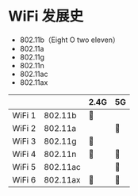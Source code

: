 # WiFi 发展史

- 802.11b（Eight O two eleven）
- 802.11a
- 802.11g
- 802.11n
- 802.11ac
- 802.11ax



|        |          | 2.4G | 5G   |
| ------ | -------- | ---- | ---- |
| WiFi 1 | 802.11b  | 👻    |      |
| WiFi 2 | 802.11a  |      | 👻    |
| WiFi 3 | 802.11g  | 👻    |      |
| WiFi 4 | 802.11n  | 👻    | 👻    |
| WiFi 5 | 802.11ac |      | 👻    |
| WiFi 6 | 802.11ax | 👻    | 👻    |

